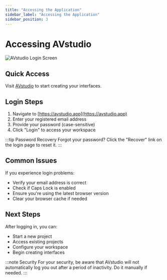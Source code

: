 ```yaml
---
title: "Accessing the Application"
sidebar_label: "Accessing the Application"
sidebar_position: 3
---
```


# Accessing AVstudio

![AVstudio Login Screen](./img/avstudio-login.png)

## Quick Access

Visit [AVstudio](https://avstudio.app) to start creating your interfaces.

## Login Steps

1. Navigate to [https://avstudio.app](https://avstudio.app)
2. Enter your registered email address
3. Provide your password (case-sensitive)
4. Click "Login" to access your workspace

:::tip Password Recovery
Forgot your password? Click the "Recover" link on the login page to reset it.
:::

## Common Issues

If you experience login problems:
- Verify your email address is correct
- Check if Caps Lock is enabled
- Ensure you're using the latest browser version
- Clear your browser cache if needed

## Next Steps

After logging in, you can:
- Start a new project
- Access existing projects
- Configure your workspace
- Begin creating interfaces

:::note Security
For your security, be aware that AVstudio will not automatically log you out after a period of inactivity. Do it manually if needed. 
:::